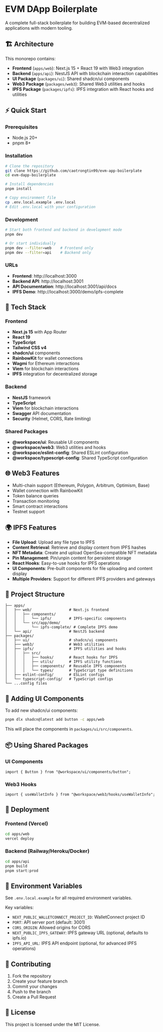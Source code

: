 # EVM DApp Boilerplate

A complete full-stack boilerplate for building EVM-based decentralized applications with modern tooling.

## 🏗️ Architecture

This monorepo contains:

- **Frontend** (`apps/web`): Next.js 15 + React 19 with Web3 integration
- **Backend** (`apps/api`): NestJS API with blockchain interaction capabilities
- **UI Package** (`packages/ui`): Shared shadcn/ui components
- **Web3 Package** (`packages/web3`): Shared Web3 utilities and hooks
- **IPFS Package** (`packages/ipfs`): IPFS integration with React hooks and utilities

## ⚡ Quick Start

### Prerequisites

- Node.js 20+
- pnpm 8+

### Installation

```bash
# Clone the repository
git clone https://github.com/caotrongtin99/evm-app-boilerplate
cd evm-dapp-boilerplate

# Install dependencies
pnpm install

# Copy environment file
cp .env.local.example .env.local
# Edit .env.local with your configuration
```

### Development

```bash
# Start both frontend and backend in development mode
pnpm dev

# Or start individually
pnpm dev --filter=web    # Frontend only
pnpm dev --filter=api    # Backend only
```

### URLs

- **Frontend**: http://localhost:3000
- **Backend API**: http://localhost:3001
- **API Documentation**: http://localhost:3001/api/docs
- **IPFS Demo**: http://localhost:3000/demo/ipfs-complete

## 🔧 Tech Stack

### Frontend

- **Next.js 15** with App Router
- **React 19**
- **TypeScript**
- **Tailwind CSS v4**
- **shadcn/ui** components
- **RainbowKit** for wallet connections
- **Wagmi** for Ethereum interactions
- **Viem** for blockchain interactions
- **IPFS** integration for decentralized storage

### Backend

- **NestJS** framework
- **TypeScript**
- **Viem** for blockchain interactions
- **Swagger** API documentation
- **Security** (Helmet, CORS, Rate limiting)

### Shared Packages

- **@workspace/ui**: Reusable UI components
- **@workspace/web3**: Web3 utilities and hooks
- **@workspace/eslint-config**: Shared ESLint configuration
- **@workspace/typescript-config**: Shared TypeScript configuration

## 🌐 Web3 Features

- Multi-chain support (Ethereum, Polygon, Arbitrum, Optimism, Base)
- Wallet connection with RainbowKit
- Token balance queries
- Transaction monitoring
- Smart contract interactions
- Testnet support

## 🌍 IPFS Features

- **File Upload**: Upload any file type to IPFS
- **Content Retrieval**: Retrieve and display content from IPFS hashes
- **NFT Metadata**: Create and upload OpenSea-compatible NFT metadata
- **Pin Management**: Pin/unpin content for persistent storage
- **React Hooks**: Easy-to-use hooks for IPFS operations
- **UI Components**: Pre-built components for file uploading and content display
- **Multiple Providers**: Support for different IPFS providers and gateways

## 📁 Project Structure

```
├── apps/
│   ├── web/                 # Next.js frontend
│   │   ├── components/
│   │   │   └── ipfs/        # IPFS-specific components
│   │   └── src/app/demo/
│   │       └── ipfs-complete/ # Complete IPFS demo
│   └── api/                 # NestJS backend
├── packages/
│   ├── ui/                  # shadcn/ui components
│   ├── web3/                # Web3 utilities
│   ├── ipfs/                # IPFS utilities and hooks
│   │   ├── src/
│   │   │   ├── hooks/       # React hooks for IPFS
│   │   │   ├── utils/       # IPFS utility functions
│   │   │   ├── components/  # Reusable IPFS components
│   │   │   └── types/       # TypeScript type definitions
│   ├── eslint-config/       # ESLint configs
│   └── typescript-config/   # TypeScript configs
└── ...config files
```

## 🔄 Adding UI Components

To add new shadcn/ui components:

```bash
pnpm dlx shadcn@latest add button -c apps/web
```

This will place the components in `packages/ui/src/components`.

## 📦 Using Shared Packages

### UI Components

```tsx
import { Button } from "@workspace/ui/components/button";
```

### Web3 Hooks

```tsx
import { useWalletInfo } from "@workspace/web3/hooks/useWalletInfo";
```

## 🚀 Deployment

### Frontend (Vercel)

```bash
cd apps/web
vercel deploy
```

### Backend (Railway/Heroku/Docker)

```bash
cd apps/api
pnpm build
pnpm start:prod
```

## 📝 Environment Variables

See `.env.local.example` for all required environment variables.

Key variables:

- `NEXT_PUBLIC_WALLETCONNECT_PROJECT_ID`: WalletConnect project ID
- `PORT`: API server port (default: 3001)
- `CORS_ORIGIN`: Allowed origins for CORS
- `NEXT_PUBLIC_IPFS_GATEWAY`: IPFS gateway URL (optional, defaults to ipfs.io)
- `IPFS_API_URL`: IPFS API endpoint (optional, for advanced IPFS operations)

## 🤝 Contributing

1. Fork the repository
2. Create your feature branch
3. Commit your changes
4. Push to the branch
5. Create a Pull Request

## 📄 License

This project is licensed under the MIT License.
